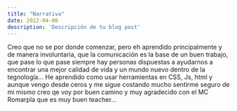 ```yaml
---
title: "Narrativa"
date: 2022-04-06
description: 'Descripción de tu blog post'
---
```


Creo que no se por donde comenzar, pero eh aprendido principalmente y de manera involuntaria, que la comunicación es la base de un buen trabajo,
que pase lo que pase siempre hay personas dispuestas a ayudarnos a encontrar una mejor calidad de vida y un mundo nuevo dentro de la tegnología...
He aprendido como usar herramientas en CSS, Js, html y aunque vengo desde ceros y me sigue costando mucho sentirme seguro de mi mismo creo qe voy por buen camino
y muy agradecido con el MC Romarpla que es muy buen teacher...
